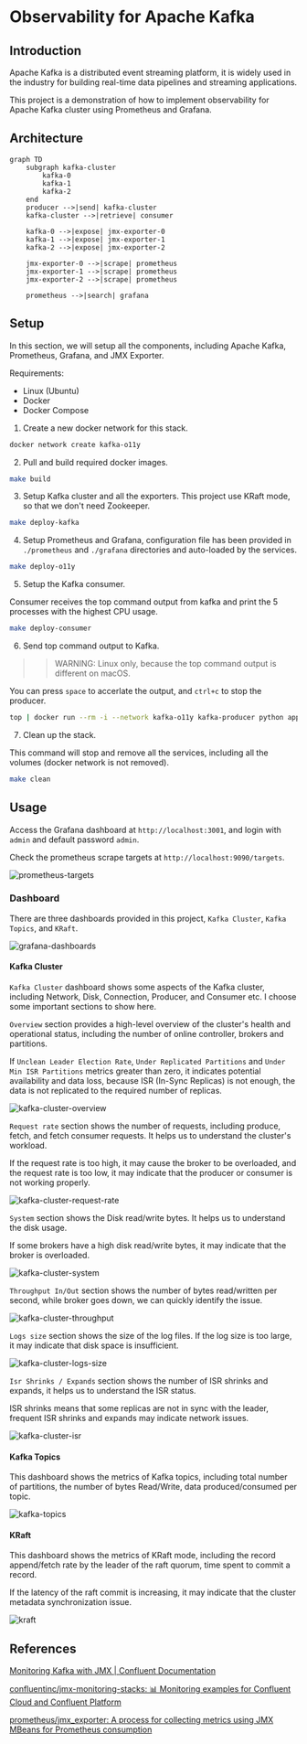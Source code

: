 # Observability for Apache Kafka

## Introduction

Apache Kafka is a distributed event streaming platform, it is widely used in the industry for building real-time data pipelines and streaming applications.

This project is a demonstration of how to implement observability for Apache Kafka cluster using Prometheus and Grafana.

## Architecture

```mermaid
graph TD
    subgraph kafka-cluster
        kafka-0
        kafka-1
        kafka-2
    end
    producer -->|send| kafka-cluster
    kafka-cluster -->|retrieve| consumer

    kafka-0 -->|expose| jmx-exporter-0
    kafka-1 -->|expose| jmx-exporter-1
    kafka-2 -->|expose| jmx-exporter-2

    jmx-exporter-0 -->|scrape| prometheus
    jmx-exporter-1 -->|scrape| prometheus
    jmx-exporter-2 -->|scrape| prometheus

    prometheus -->|search| grafana
```

## Setup

In this section, we will setup all the components, including Apache Kafka, Prometheus, Grafana, and JMX Exporter.

Requirements:

- Linux (Ubuntu)
- Docker
- Docker Compose

1. Create a new docker network for this stack.

```bash
docker network create kafka-o11y
```

2. Pull and build required docker images.

```bash
make build
```

3. Setup Kafka cluster and all the exporters. This project use KRaft mode, so that we don't need Zookeeper.

```bash
make deploy-kafka
```

4. Setup Prometheus and Grafana, configuration file has been provided in `./prometheus` and `./grafana` directories and auto-loaded by the services.

```bash
make deploy-o11y
```

5. Setup the Kafka consumer.

Consumer receives the top command output from kafka and print the 5 processes with the highest CPU usage.

```bash
make deploy-consumer
```

6. Send top command output to Kafka.

>> WARNING: Linux only, because the top command output is different on macOS.

You can press `space` to accerlate the output, and `ctrl+c` to stop the producer.

```bash
top | docker run --rm -i --network kafka-o11y kafka-producer python app.py
```

7. Clean up the stack.

This command will stop and remove all the services, including all the volumes (docker network is not removed).

```bash
make clean
```

## Usage

Access the Grafana dashboard at `http://localhost:3001`, and login with `admin` and default password `admin`.

Check the prometheus scrape targets at `http://localhost:9090/targets`.

![prometheus-targets](images/prometheus-targets.png)

### Dashboard

There are three dashboards provided in this project, `Kafka Cluster`, `Kafka Topics`, and `KRaft`.

![grafana-dashboards](images/grafana-dashboards.png)

#### Kafka Cluster

`Kafka Cluster` dashboard shows some aspects of the Kafka cluster, including Network, Disk, Connection, Producer, and Consumer etc. I choose some important sections to show here.

`Overview` section provides a high-level overview of the cluster's health and operational status, including the number of online controller, brokers and partitions.

If `Unclean Leader Election Rate`, `Under Replicated Partitions` and `Under Min ISR Partitions` metrics greater than zero, it indicates potential availability and data loss, because ISR (In-Sync Replicas) is not enough, the data is not replicated to the required number of replicas.

![kafka-cluster-overview](images/kafka-cluster-overview.png)

`Request rate` section shows the number of requests, including produce, fetch, and fetch consumer requests. It helps us to understand the cluster's workload.

If the request rate is too high, it may cause the broker to be overloaded, and the request rate is too low, it may indicate that the producer or consumer is not working properly.

![kafka-cluster-request-rate](images/kafka-cluster-request-rate.png)

`System` section shows the Disk read/write bytes. It helps us to understand the disk usage.

If some brokers have a high disk read/write bytes, it may indicate that the broker is overloaded.

![kafka-cluster-system](images/kafka-cluster-system.png)

`Throughput In/Out` section shows the number of bytes read/written per second, while broker goes down, we can quickly identify the issue.

![kafka-cluster-throughput](images/kafka-cluster-throughput.png)

`Logs size` section shows the size of the log files. If the log size is too large, it may indicate that disk space is insufficient.

![kafka-cluster-logs-size](images/kafka-cluster-logs-size.png)

`Isr Shrinks / Expands` section shows the number of ISR shrinks and expands, it helps us to understand the ISR status.

ISR shrinks means that some replicas are not in sync with the leader, frequent ISR shrinks and expands may indicate network issues.

![kafka-cluster-isr](images/kafka-cluster-isr.png)

#### Kafka Topics

This dashboard shows the metrics of Kafka topics, including total number of partitions, the number of bytes Read/Write, data produced/consumed per topic.

![kafka-topics](images/kafka-topics.png)

#### KRaft

This dashboard shows the metrics of KRaft mode, including the record append/fetch rate by the leader of the raft quorum, time spent to commit a record.

If the latency of the raft commit is increasing, it may indicate that the cluster metadata synchronization issue.

![kraft](images/kraft.png)

## References

[Monitoring Kafka with JMX | Confluent Documentation](https://docs.confluent.io/platform/current/kafka/monitoring.html)

[confluentinc/jmx-monitoring-stacks: 📊 Monitoring examples for Confluent Cloud and Confluent Platform](https://github.com/confluentinc/jmx-monitoring-stacks)

[prometheus/jmx_exporter: A process for collecting metrics using JMX MBeans for Prometheus consumption](https://github.com/prometheus/jmx_exporter)
